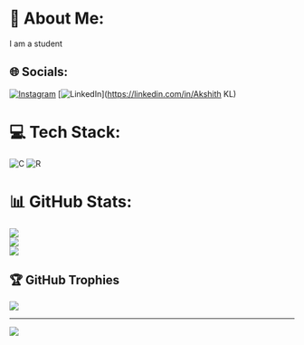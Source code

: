 # 💫 About Me:
I am a student


## 🌐 Socials:
[![Instagram](https://img.shields.io/badge/Instagram-%23E4405F.svg?logo=Instagram&logoColor=white)](https://instagram.com/akshiii_th_gowda) [![LinkedIn](https://img.shields.io/badge/LinkedIn-%230077B5.svg?logo=linkedin&logoColor=white)](https://linkedin.com/in/Akshith KL) 

# 💻 Tech Stack:
![C](https://img.shields.io/badge/c-%2300599C.svg?style=flat&logo=c&logoColor=white) ![R](https://img.shields.io/badge/r-%23276DC3.svg?style=flat&logo=r&logoColor=white)
# 📊 GitHub Stats:
![](https://github-readme-stats.vercel.app/api?username=akshithkl&theme=dark&hide_border=false&include_all_commits=true&count_private=true)<br/>
![](https://github-readme-streak-stats.herokuapp.com/?user=akshithkl&theme=dark&hide_border=false)<br/>
![](https://github-readme-stats.vercel.app/api/top-langs/?username=akshithkl&theme=dark&hide_border=false&include_all_commits=true&count_private=true&layout=compact)

## 🏆 GitHub Trophies
![](https://github-profile-trophy.vercel.app/?username=akshithkl&theme=radical&no-frame=false&no-bg=true&margin-w=4)

---
[![](https://visitcount.itsvg.in/api?id=akshithkl&icon=0&color=0)](https://visitcount.itsvg.in)

